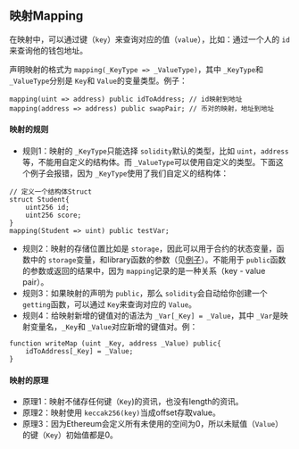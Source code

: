 ## 映射Mapping

在映射中，可以通过键（`key`）来查询对应的值（`value`），比如：通过一个人的 `id`来查询他的钱包地址。

声明映射的格式为 `mapping(_KeyType => _ValueType)`，其中 `_KeyType`和 `_ValueType`分别是 `Key`和 `Value`的变量类型。例子：

```
mapping(uint => address) public idToAddress; // id映射到地址
mapping(address => address) public swapPair; // 币对的映射，地址到地址
```

#### 映射的规则

- 规则1：映射的 `_KeyType`只能选择 `solidity`默认的类型，比如 `uint`，`address`等，不能用自定义的结构体。而 `_ValueType`可以使用自定义的类型。下面这个例子会报错，因为 `_KeyType`使用了我们自定义的结构体：

```
// 定义一个结构体Struct
struct Student{
	uint256 id;
	uint256 score;
}
mapping(Student => uint) public testVar;
```

- 规则2：映射的存储位置比如是 `storage`，因此可以用于合约的状态变量，函数中的 `storage`变量，和library函数的参数（见[例子](https://github.com/ethereum/solidity/issues/4635)）。不能用于 `public`函数的参数或返回的结果中，因为 `mapping`记录的是一种关系（key - value pair）。
- 规则3：如果映射的声明为 `public`，那么 `solidity`会自动给你创建一个 `getting`函数，可以通过 `Key`来查询对应的 `Value`。
- 规则4：给映射新增的键值对的语法为 `_Var[_Key] = _Value`，其中 `_Var`是映射变量名，`_Key`和 `_Value`对应新增的键值对。例：

```
function writeMap (uint _Key, address _Value) public{
	idToAddress[_Key] = _Value;
}
```

#### 映射的原理

- 原理1：映射不储存任何键（`Key`)的资讯，也没有length的资讯。
- 原理2：映射使用 `keccak256(key)`当成offset存取value。
- 原理3：因为Ethereum会定义所有未使用的空间为0，所以未赋值（`Value`）的键（`Key`）初始值都是0。
